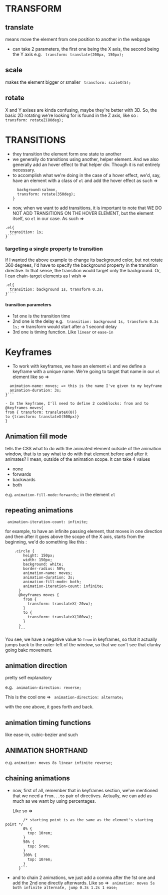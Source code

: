 # TRANSFORM

## translate

means move the element from one position to another in the webpage

- can take 2 parameters, the first one being the X axis, the second being the Y axis
  e.g. ` transform: translate(200px, 150px);`

## scale

makes the element bigger or smaller
` transform: scaleX(5);`

## rotate

X and Y axises are kinda confusing, maybe they're better with 3D. So, the basic 2D rotating we're looking for is found in the Z axis, like so :
` transform: rotateZ(80deg);`

# TRANSITIONS

- they transition the element form one state to another
- we generally do transitions using another, helper element. And we also generally add an hover effect to that helper div. Though it is not entirely necessary.
- to accomplish what we're doing in the case of a hover effect, we'd, say, have an element with a class of `el` and add the hover effect as such =>
  ```.el:hover{
    background:salmon,
    transform: rotate(350deg);
  }
  ```
- now, when we want to add transitions, it is important to note that WE DO NOT ADD TRANSITIONS ON THE HOVER ELEMENT, but the element itself, so `el` in our case. As such =>

`````
.el{
  transition: 1s;
}````
`````

### targeting a single property to transition

If I wanted the above example to change its background color, but not rotate 360 degrees, I'd have to specify the background property in the transition directive. In that sense, the transition would target only the background. Or, I can chain-target elements as I wish =>

`````
.el{
  transition: background 1s, transform 0.3s;
}````
`````

#### transition parameters

- 1st one is the transition time
- 2nd one is the delay
  e.g. ` transition: background 1s, transform 0.3s 1s;` => transform would start after a 1 second delay
- 3rd one is timing function. Like `linear` or `ease-in`

# Keyframes

- To work with keyframes, we have an element `el` and we define a keyframe with a unique name. We're going to target that name in our `el` element like so =>

````.el{
  animation-name: moves; => this is the name I've given to my keyframe
  animation-duration: 3s;
}```

- In the keyframe, I'll need to define 2 codeblocks: from and to
@keyframes moves{
from { transform: translateX(0)}
to {transform: translateX(500px)}
}
````

## Animation fill mode

tells the CSS what to do with the animated element outside of the animation window, that is to say what to do with that element before and after it animates? I mean, outside of the animation scope. It can take 4 values

- none
- forwards
- backwards
- both

e.g. `animation-fill-mode:forwards;` in the element `el`

## repeating animations

` animation-iteration-count: infinite;`

for example, to have an infinite passing element, that moves in one direction and then after it goes above the scope of the X axis, starts from the beginning, we'd do something like this :

````
    .circle {
        height: 150px;
        width: 150px;
        background: white;
        border-radius: 50%;
        animation-name: moves;
        animation-duration: 3s;
        animation-fill-mode: both;
        animation-iteration-count: infinite;
      }
      @keyframes moves {
        from {
          transform: translateX(-20vw);
        }
        to {
          transform: translateX(100vw);
        }
      }
      ```
````

You see, we have a negative value to `from` in keyframes, so that it actually jumps back to the outer-left of the window, so that we can't see that clunky going bakc movement.

## animation direction

pretty self explanatory

e.g. ` animation-direction: reverse;`

This is the cool one => ` animation-direction: alternate;`

with the one above, it goes forth and back.

## animation timing functions

like ease-in, cubic-bezier and such

## ANIMATION SHORTHAND

e.g. `animation: moves 8s linear infinite reverse;`

## chaining animations

- now, first of all, remember that in keyframes section, we've mentioned that we need a `from...to` pair of directives. Actually, we can add as much as we want by using percentages.

  Like so =>

````@keyframes jump {
        /* starting point is as the same as the element's starting point */
        0% {
          top: 10rem;
        }
        50% {
          top: 5rem;
        }
        100% {
          top: 10rem;
        }
      }```
````

- and to chain 2 animations, we just add a comma after the 1st one and add the 2nd one directly afterwards. Like so =>
  ` animation: moves 5s both infinite alternate, jump 0.3s 1.2s 1 ease;`
